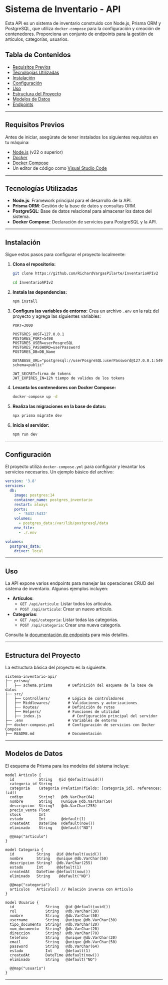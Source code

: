 # Sistema de Inventario - API

Esta API es un sistema de inventario construido con Node.js, Prisma ORM y PostgreSQL, que utiliza `docker-compose` para la configuración y creación de contenedores. Proporciona un conjunto de endpoints para la gestión de artículos, categorías, usuarios.

## Tabla de Contenidos

- [Requisitos Previos](#requisitos-previos)
- [Tecnologías Utilizadas](#tecnolog%C3%ADas-utilizadas)
- [Instalación](#instalaci%C3%B3n)
- [Configuración](#configuraci%C3%B3n)
- [Uso](#uso)
- [Estructura del Proyecto](#estructura-del-proyecto)
- [Modelos de Datos](#modelos-de-datos)
- [Endpoints](#endpoints)

---

## Requisitos Previos

Antes de iniciar, asegúrate de tener instalados los siguientes requisitos en tu máquina:

- [Node.js](https://nodejs.org/) (v22 o superior)
- [Docker](https://www.docker.com/)
- [Docker Compose](https://docs.docker.com/compose/)
- Un editor de código como [Visual Studio Code](https://code.visualstudio.com/)

---

## Tecnologías Utilizadas

- **Node.js**: Framework principal para el desarrollo de la API.
- **Prisma ORM**: Gestión de la base de datos y consultas ORM.
- **PostgreSQL**: Base de datos relacional para almacenar los datos del sistema.
- **Docker Compose**: Declaración de servicios para PostgreSQL y la API.

---

## Instalación

Sigue estos pasos para configurar el proyecto localmente:

1. **Clona el repositorio:**

   ```bash
   git clone https://github.com/RichardVargasPilarte/InventarioAPIv2
   
   cd InventarioAPIv2
   ```

2. **Instala las dependencias:**

   ```bash
   npm install
   ```

3. **Configura las variables de entorno:** Crea un archivo `.env` en la raíz del proyecto y agrega las siguientes variables:

   ```env
   PORT=3000

   POSTGRES_HOST=127.0.0.1
   POSTGRES_PORT=5498
   POSTGRES_USER=userPosgreSQL
   POSTGRES_PASSWORD=userPassword
   POSTGRES_DB=DB_Name

   DATABASE_URL="postgresql://userPosgreSQL:userPassword@127.0.0.1:5498/DB_Name?schema=public"

   JWT_SECRET=firma de tokens
   JWT_EXPIRES_IN=12h tiempo de valides de los tokens
   ```

4. **Levanta los contenedores con Docker Compose:**

   ```bash
   docker-compose up -d
   ```

5. **Realiza las migraciones en la base de datos:**

   ```bash
   npx prisma migrate dev
   ```

6. **Inicia el servidor:**

   ```bash
   npm run dev
   ```

---

## Configuración

El proyecto utiliza `docker-compose.yml` para configurar y levantar los servicios necesarios. Un ejemplo básico del archivo:

```yaml
version: '3.8'
services:
  db:
    image: postgres:14
    container_name: postgres_inventario
    restart: always
    ports:
      - '5432:5432'
    volumes:
      - postgres_data:/var/lib/postgresql/data
    env_file:
      - ./.env

volumes:
  postgres_data:
    driver: local
```

---

## Uso

La API expone varios endpoints para manejar las operaciones CRUD del sistema de inventario. Algunos ejemplos incluyen:

- **Artículos**:
  - `GET /api/articulo`: Listar todos los artículos.
  - `POST /api/articulo`: Crear un nuevo artículo.
- **Categorías**:
  - `GET /api/categoria`: Listar todas las categorías.
  - `POST /api/categoria`: Crear una nueva categoría.

Consulta la [documentación de endpoints](#endpoints) para más detalles.

---

## Estructura del Proyecto

La estructura básica del proyecto es la siguiente:

```plaintext
sistema-inventario-api/
├── prisma/
│   ├── schema.prisma       # Definición del esquema de la base de datos
├── src/
│   ├── Controllers/        # Lógica de controladores
│   ├── Middlewares/        # Validaciones y autorizaciones
│   ├── Routes/             # Definición de rutas
│   ├── Helpers/            # Funciones de utilidad
│   ├── index.js              # Configuración principal del servidor
├── .env                    # Variables de entorno
├── docker-compose.yml      # Configuración de servicios con Docker Compose
├── README.md               # Documentación
```

---

## Modelos de Datos

El esquema de Prisma para los modelos del sistema incluye:

```prisma
model Articulo {
  id           String   @id @default(uuid()) 
  categoria_id String
  categoria    Categoria @relation(fields: [categoria_id], references: [id])
  codigo       String?   @db.VarChar(64)
  nombre       String    @unique @db.VarChar(50)
  descripcion  String?   @db.VarChar(255)
  precio_venta Float
  stock        Int
  estado       Int       @default(1)
  createdAt    DateTime  @default(now())
  eliminado    String    @default("NO")

  @@map("articulo")
}

model Categoria {
  id          String   @id @default(uuid())
  nombre      String   @unique @db.VarChar(50)
  descripcion String?  @db.VarChar(255)
  estado      Int      @default(1)
  createdAt   DateTime @default(now())
  eliminado   String    @default("NO")

  @@map("categoria")
  articulos   Articulo[] // Relación inversa con Articulo
}

model Usuario {
  id              String   @id @default(uuid()) 
  rol             String   @db.VarChar(30)
  nombre          String   @db.VarChar(50)
  username        String   @unique @db.VarChar(30)
  tipo_documento  String?  @db.VarChar(20)
  num_documento   String?  @db.VarChar(20)
  direccion       String?  @db.VarChar(70)
  telefono        String   @unique @db.VarChar(20)
  email           String   @unique @db.VarChar(50)
  password        String   @db.VarChar(64)
  estado          Int      @default(1)
  createdAt       DateTime @default(now())
  eliminado       String   @default("NO")

  @@map("usuario")
}
```
---